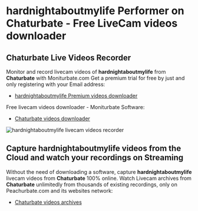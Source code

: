 # hardnightaboutmylife Performer on Chaturbate - Free LiveCam videos downloader

## Chaturbate Live Videos Recorder

Monitor and record livecam videos of **hardnightaboutmylife** from **Chaturbate** with Moniturbate.com
Get a premium trial for free by just and only registering with your Email address:
* [hardnightaboutmylife Premium videos downloader](https://moniturbate.com/request-demo-licence-key.html)

Free livecam videos downloader - Moniturbate Software:
* [Chaturbate videos downloader](https://moniturbate.com/moniturbate-download-software.html)

![hardnightaboutmylife livecam videos recorder](https://peachurnet.com/templates/moniturbate-software.png)


## Capture hardnightaboutmylife videos from the Cloud and watch your recordings on Streaming

Without the need of downloading a software, capture **hardnightaboutmylife** livecam videos from **Chaturbate** 100% online.
Watch Livecam archives from **Chaturbate** unlimitedly from thousands of existing recordings, only on Peachurbate.com and its websites network:
* [Chaturbate videos archives](https://peachurnet.com/)